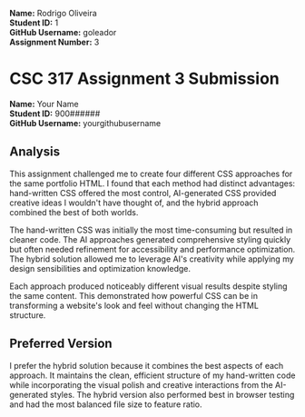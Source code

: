 **Name:** Rodrigo Oliveira  
**Student ID:** 1  
**GitHub Username:** goleador  
**Assignment Number:** 3

# CSC 317 Assignment 3 Submission

**Name:** Your Name  
**Student ID:** 900######  
**GitHub Username:** yourgithubusername

## Analysis
This assignment challenged me to create four different CSS approaches for the same portfolio HTML. I found that each method had distinct advantages: hand-written CSS offered the most control, AI-generated CSS provided creative ideas I wouldn't have thought of, and the hybrid approach combined the best of both worlds.

The hand-written CSS was initially the most time-consuming but resulted in cleaner code. The AI approaches generated comprehensive styling quickly but often needed refinement for accessibility and performance optimization. The hybrid solution allowed me to leverage AI's creativity while applying my design sensibilities and optimization knowledge.

Each approach produced noticeably different visual results despite styling the same content. This demonstrated how powerful CSS can be in transforming a website's look and feel without changing the HTML structure.

## Preferred Version
I prefer the hybrid solution because it combines the best aspects of each approach. It maintains the clean, efficient structure of my hand-written code while incorporating the visual polish and creative interactions from the AI-generated styles. The hybrid version also performed best in browser testing and had the most balanced file size to feature ratio.